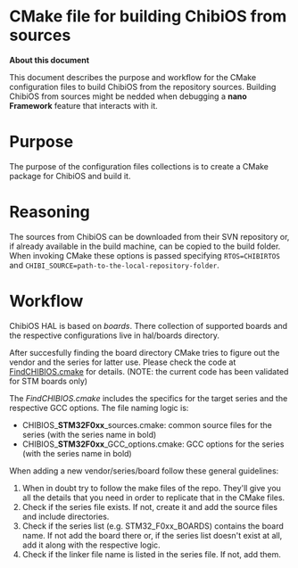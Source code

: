 # CMake file for building ChibiOS from sources

**About this document**

This document describes the purpose and workflow for the CMake configuration files to build ChibiOS from the repository sources.
Building ChibiOS from sources might be nedded when debugging a **nano Framework** feature that interacts with it.


# Purpose

The purpose of the configuration files collections is to create a CMake package for ChibiOS and build it.

# Reasoning

The sources from ChibiOS can be downloaded from their SVN repository or, if already available in the build machine, can be copied to the build folder.
When invoking CMake these options is passed specifying ```RTOS=CHIBIRTOS``` and ```CHIBI_SOURCE=path-to-the-local-repository-folder```.

# Workflow

ChibiOS HAL is based on _boards_. There collection of supported boards and the respective configurations live in hal/boards directory. 

After succesfully finding the board directory CMake tries to figure out the vendor and the series for latter use. Please check the code at [FindCHIBIOS.cmake](../../CMake/Modules/FindCHIBIOS.cmake) for details.
(NOTE: the current code has been validated for STM boards only)

The _FindCHIBIOS.cmake_ includes the specifics for the target series and the respective GCC options.
The file naming logic is:
- CHIBIOS_**STM32F0xx**_sources.cmake: common source files for the series (with the series name in bold)
- CHIBIOS_**STM32F0xx**_GCC_options.cmake: GCC options for the series (with the series name in bold)

When adding a new vendor/series/board follow these general guidelines:
1. When in doubt try to follow the make files of the repo. They'll give you all the details that you need in order to replicate that in the CMake files.
2. Check if the series file exists. If not, create it and add the source files and include directories.
3. Check if the series list (e.g. STM32_F0xx_BOARDS) contains the board name. If not add the board there or, if the series list doesn't exist at all, add it along with the respective logic.
4. Check if the linker file name is listed in the series file. If not, add them.
